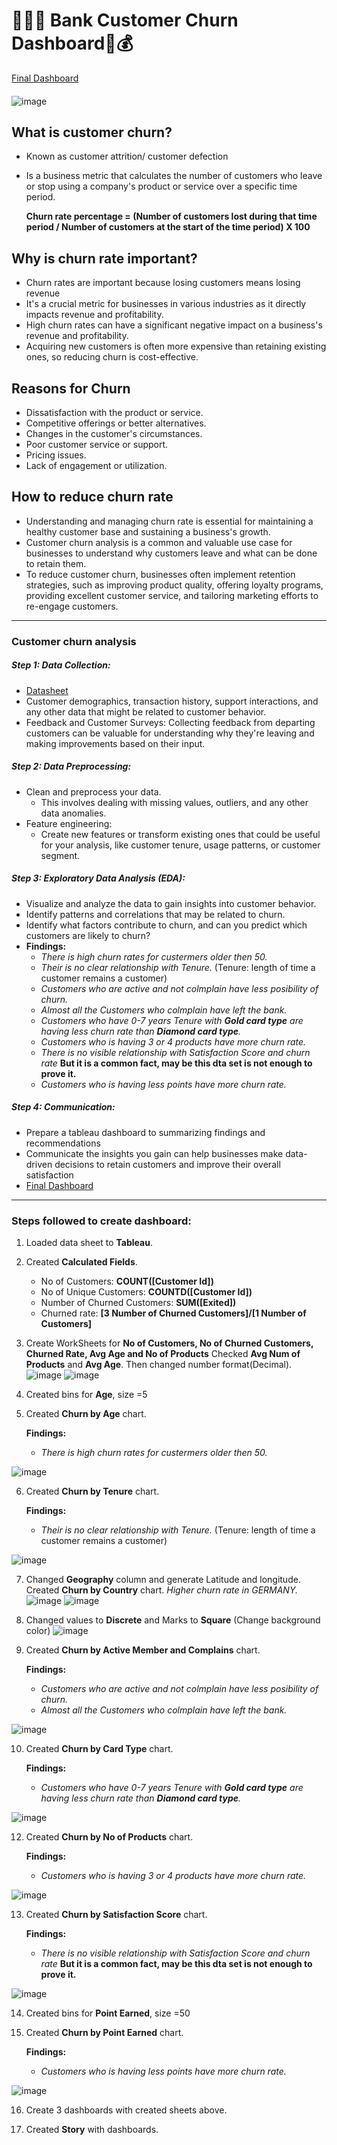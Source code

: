 # :runner::two_men_holding_hands::two_men_holding_hands: Bank Customer Churn Dashboard:bank::moneybag: 

[Final Dashboard](https://public.tableau.com/app/profile/hashini.liyanage/viz/BankCustomerChurn_16981592629460/Story1#1)

####

![image](https://github.com/hashinil/tableau_BankCustomerChurn/assets/33922245/c7d91b5a-9774-4d93-a038-a251b5997570)





## What is customer churn?
- Known as customer attrition/ customer defection
- Is a business metric that calculates the number of customers who leave or stop using a company's product or service over a specific time period.
  
  **Churn rate percentage = (Number of customers lost during that time period / Number of customers at the start of the time period) X 100**

## Why is churn rate important?
- Churn rates are important because losing customers means losing revenue
- It's a crucial metric for businesses in various industries as it directly impacts revenue and profitability.
- High churn rates can have a significant negative impact on a business's revenue and profitability.
- Acquiring new customers is often more expensive than retaining existing ones, so reducing churn is cost-effective.

## Reasons for Churn
- Dissatisfaction with the product or service.
- Competitive offerings or better alternatives.
- Changes in the customer's circumstances.
- Poor customer service or support.
- Pricing issues.
- Lack of engagement or utilization.

## How to reduce churn rate
- Understanding and managing churn rate is essential for maintaining a healthy customer base and sustaining a business's growth.
- Customer churn analysis is a common and valuable use case for businesses to understand why customers leave and what can be done to retain them.
- To reduce customer churn, businesses often implement retention strategies, such as improving product quality, offering loyalty programs, providing excellent customer service, and tailoring marketing efforts to re-engage customers.

---------------------------------------------------

### Customer churn analysis
##### Step 1: Data Collection:
- [Datasheet](https://github.com/hashinil/tableau_Customer_churn/blob/main/Customer-Churn-Records.csv) 
- Customer demographics, transaction history, support interactions, and any other data that might be related to customer behavior.
- Feedback and Customer Surveys: Collecting feedback from departing customers can be valuable for understanding why they're leaving and making improvements based on their input.

##### Step 2: Data Preprocessing:
- Clean and preprocess your data.
    - This involves dealing with missing values, outliers, and any other data anomalies.
- Feature engineering:
    - Create new features or transform existing ones that could be useful for your analysis, like customer tenure, usage patterns, or customer segment.

##### Step 3: Exploratory Data Analysis (EDA):
- Visualize and analyze the data to gain insights into customer behavior.
- Identify patterns and correlations that may be related to churn.
- Identify what factors contribute to churn, and can you predict which customers are likely to churn?
- **Findings:**
    - *There is high churn rates for custermers older then 50.*
    - *Their is no clear relationship with Tenure.* (Tenure: length of time a customer remains a customer)
    - *Customers who are active and not colmplain have less posibility of churn.*
    - *Almost all the Customers who colmplain have left the bank.*
    - *Customers who have 0-7 years Tenure with **Gold card type** are having less churn rate than  **Diamond card type**.*
    - *Customers who is having 3 or 4 products have more churn rate.*
    - *There is no visible relationship with Satisfaction Score and churn rate* **But it is a common fact, may be this dta set is not enough to prove it.**
    - *Customers who is having less points have more churn rate.*

##### Step 4: Communication:
- Prepare a tableau dashboard to summarizing findings and recommendations
- Communicate the insights you gain can help businesses make data-driven decisions to retain customers and improve their overall satisfaction
- [Final Dashboard](https://public.tableau.com/app/profile/hashini.liyanage/viz/BankCustomerChurn_16981592629460/Story1#1)

---------------------------------------------------

### Steps followed to create dashboard:

1.  Loaded data sheet to **Tableau**.

2.  Created **Calculated Fields**.
   
    - No of Customers: **COUNT([Customer Id])**
    - No of Unique Customers: **COUNTD([Customer Id])**
    - Number of Churned Customers: **SUM([Exited])**
    - Churned rate: **[3 Number of Churned Customers]/[1 Number of Customers]**

3.  Create WorkSheets for **No of Customers, No of Churned Customers, Churned Rate, Avg Age and No of Products**
Checked **Avg Num of Products** and **Avg Age**. Then changed number format(Decimal). 
![image](https://github.com/hashinil/tableau_Customer_churn/assets/33922245/6d384de8-8673-4ba6-81c1-3090e53edfbe)
![image](https://github.com/hashinil/tableau_Customer_churn/assets/33922245/4a12bb86-a2dd-42be-82e4-aa9a7e69c6f1)

4.  Created bins for **Age**, size =5

5.  Created **Churn by Age** chart.

    **Findings:**
      - *There is high churn rates for custermers older then 50.*
        
![image](https://github.com/hashinil/tableau_Customer_churn/assets/33922245/e0e8a55a-552c-4edf-a4de-23df1506b94c)

6.  Created **Churn by Tenure** chart.
   
    **Findings:**
      - *Their is no clear relationship with Tenure.* (Tenure: length of time a customer remains a customer)
        
![image](https://github.com/hashinil/tableau_Customer_churn/assets/33922245/96a7b19c-4605-4ccf-83a0-4768643ea5d9)

7.  Changed **Geography** column and generate Latitude and longitude. Created **Churn by Country** chart. *Higher churn rate in GERMANY.*
![image](https://github.com/hashinil/tableau_Customer_churn/assets/33922245/c8233868-4070-41a7-92cf-f7a1f0946baa)
![image](https://github.com/hashinil/tableau_Customer_churn/assets/33922245/b8fa350c-1389-4791-8fb0-658379a25422)

8.  Changed values to **Discrete** and Marks to **Square** (Change background color)
![image](https://github.com/hashinil/tableau_Customer_churn/assets/33922245/9634ca8c-9d3e-4aa2-a033-a4e5e119e6ca)

9.  Created **Churn by Active Member and Complains** chart.
   
     **Findings:**
      - *Customers who are active and not colmplain have less posibility of churn.*
      - *Almost all the Customers who colmplain have left the bank.*

![image](https://github.com/hashinil/tableau_Customer_churn/assets/33922245/2e9c62d6-88fe-4ac0-924e-8be9bad9b72d)

10.  Created **Churn by Card Type** chart.

     **Findings:**
      - *Customers who have 0-7 years Tenure with **Gold card type** are having less churn rate than  **Diamond card type**.*
      
![image](https://github.com/hashinil/tableau_Customer_churn/assets/33922245/d1f3f1b7-654d-4aa7-a57e-902ee6007ff7)

12.  Created **Churn by No of Products** chart.

     **Findings:**
      - *Customers who is having 3 or 4 products have more churn rate.*
      
![image](https://github.com/hashinil/tableau_Customer_churn/assets/33922245/ab86a27a-3ec5-4e53-a5c0-187d0f0d71e9)

13.  Created **Churn by Satisfaction Score** chart.

     **Findings:**
      - *There is no visible relationship with Satisfaction Score and churn rate* **But it is a common fact, may be this dta set is not enough to prove it.**
  
![image](https://github.com/hashinil/tableau_Customer_churn/assets/33922245/d8a4c4eb-19a6-4875-a71c-27c6f3f16d49)

14.  Created bins for **Point Earned**, size =50
15.  Created **Churn by Point Earned** chart.

     **Findings:**
      - *Customers who is having less points have more churn rate.*
  
![image](https://github.com/hashinil/tableau_Customer_churn/assets/33922245/063ef978-21a9-4f73-b373-ba36064b28b3)

16.  Create 3 dashboards with created sheets above.
    
18.  Created **Story** with dashboards.
